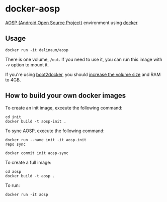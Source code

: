 docker-aosp
===========

[AOSP (Android Open Source Project)](https://source.android.com/) environment using [docker](https://docker.com/)

Usage
-----
````
docker run -it dalinaum/aosp
````

There is one volume, `/out`. If you need to use it, you can run this image with `-v` option to mount it.

If you're using	[boot2docker](https://docker.com/), you should [increase the volume size](https://docs.docker.com/articles/b2d_volume_resize/) and RAM to 4GB.


How to build your own docker images
-----------------------------------

To create an init image, exceute the following command:
````
cd init
docker build -t aosp-init .
````

To sync AOSP, execute the following command:
````
docker run --name init -it aosp-init
repo sync
````

````
docker commit init aosp-sync
````

To create a full image:
````
cd aosp
docker build -t aosp .
`````

To run:
````
docker run -it aosp
````


